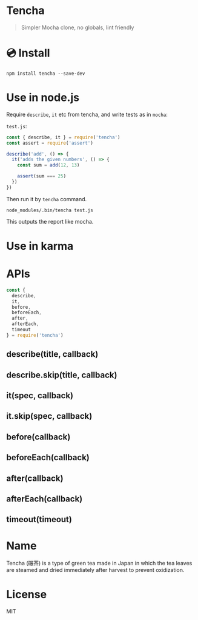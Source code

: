 # Tencha

> Simpler Mocha clone, no globals, lint friendly

# :cd: Install

    npm install tencha --save-dev

# Use in node.js

Require `describe`, `it` etc from tencha, and write tests as in `mocha`:

`test.js`:

```js
const { describe, it } = require('tencha')
const assert = require('assert')

describe('add', () => {
  it('adds the given numbers', () => {
    const sum = add(12, 13)

    assert(sum === 25)
  })
})
```

Then run it by `tencha` command.

    node_modules/.bin/tencha test.js

This outputs the report like mocha.

# Use in karma

# APIs

```js
const {
  describe,
  it,
  before,
  beforeEach,
  after,
  afterEach,
  timeout
} = require('tencha')
```

## describe(title, callback)
## describe.skip(title, callback)
## it(spec, callback)
## it.skip(spec, callback)
## before(callback)
## beforeEach(callback)
## after(callback)
## afterEach(callback)
## timeout(timeout)

# Name

Tencha (碾茶) is a type of green tea made in Japan in which the tea leaves are steamed and dried immediately after harvest to prevent oxidization.

# License

MIT
